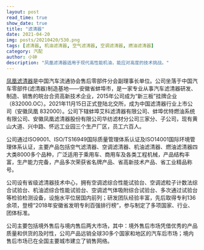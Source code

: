 ```yaml
---
layout: post
read_time: true
show_date: true
title: "滤清器"
date: 2021-04-20
img: posts/20210420/530.png
tags: [滤清器, 机油滤清器, 空气滤清器, 空调滤清器, 燃油滤清器]
category: 汽配
author: 小钟
description: "凤凰滤清器适用于现代高性能机油，能应对高度的技术挑战。"
---
```

[凤凰滤清器](https://www.phoenixfilters.net/index.html)是中国汽车流通协会售后零部件分会副理事长单位。公司坐落于中国汽车零部件(滤清器)制造基地——安徽省蚌埠市，是一家专业从事汽车滤清器研发、制造、销售的皖台合资高新技术企业，2015年公司成为“新三板”挂牌企业（832000.OC）。2021年11月15日正式登陆北交所，成为中国滤清器行业上市公司（安徽凤凰 832000）。公司下辖蚌埠艾科滤清器有限公司、蚌埠优特燃油系统有限公司、安徽凤凰滤清器股份有限公司华纺滤材分公司三家分、子公司，现有黄山大道、兴中路、怀远工业园三个生产厂区，员工六百人。

公司通过ISO9001、ISO/TS16949国际质量管理体系认证及ISO14001国际环境管理体系认证，主要产品包括空气滤清器、空调滤清器、机油滤清器、燃油滤清器四大类8000多个品种，广泛适用于乘用车、商用车及各类工程机械，产品结构丰富，生产能力完备，产品多次荣获省名牌产品、省高新技术产品、省工业精品称号。

公司设有省级滤清器技术中心，拥有空调滤综合性能试验台、空调滤粒子计数法综合试验台、机油滤综合性能试验台、空调滤气体吸附综合试验台、多次通过试验台等检验检测设备，设施水平位居国内前列；研发团队经验丰富，先后取得专利136余项，登榜“2018年安徽省发明专利百强排行榜”，参与制定了多项国家、行业、团体标准。

公司主要包括境外售后与境内售后两大市场，其中：境外售后市场凭借优秀的产品质量和供货的及时性，公司产品远销全球30多个国家和地区的汽车后市场；境内售后市场已在全国主要城市建立了销售网络。
